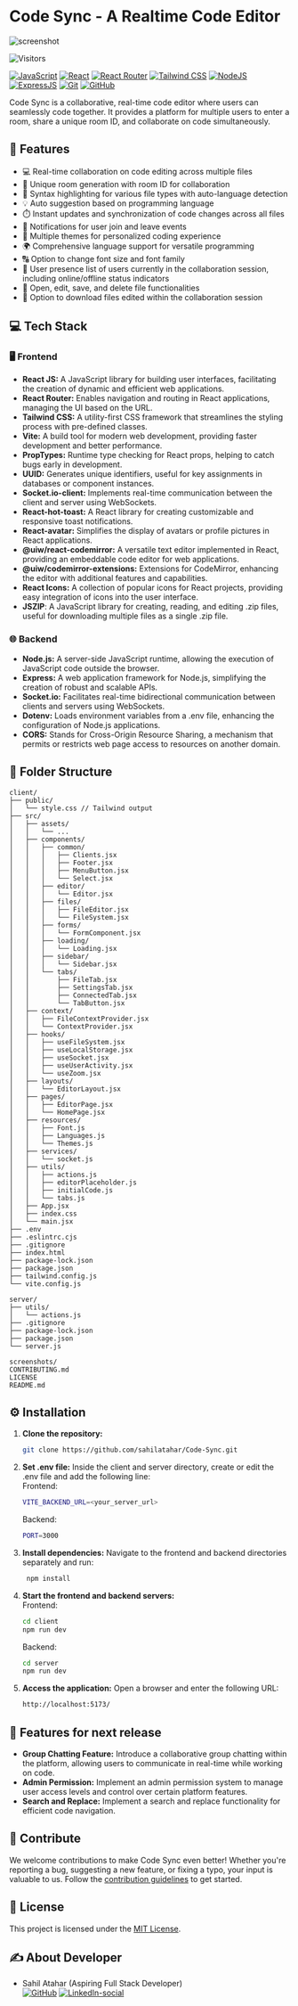 # Code Sync - A Realtime Code Editor

![screenshot](./screenshots/screenshot.png)

![Visitors](https://api.visitorbadge.io/api/visitors?path=https%3A%2F%2Fgithub.com%2Fsahilatahar%2FCode-Sync&label=Repo%20Views&countColor=%2337d67a&labelStyle=upper)

[![JavaScript](https://img.shields.io/badge/JavaScript-323330?style=for-the-badge&logo=javascript&logoColor=F7DF1E)]()
[![React](https://img.shields.io/badge/React-20232A?style=for-the-badge&logo=react&logoColor=61DAFB)]()
[![React Router](https://img.shields.io/badge/React_Router-CA4245?style=for-the-badge&logo=react-router&logoColor=white)]()
[![Tailwind CSS](https://img.shields.io/badge/Tailwind_CSS-38B2AC?style=for-the-badge&logo=tailwind-css&logoColor=white)]()
[![NodeJS](https://img.shields.io/badge/Node.js-43853D?style=for-the-badge&logo=node.js&logoColor=white)]()
[![ExpressJS](https://img.shields.io/badge/Express.js-404D59?style=for-the-badge)]()
[![Git](https://img.shields.io/badge/GIT-E44C30?style=for-the-badge&logo=git&logoColor=white)]()
[![GitHub](https://img.shields.io/badge/GitHub-100000?style=for-the-badge&logo=github&logoColor=white)]()

Code Sync is a collaborative, real-time code editor where users can seamlessly code together. It provides a platform for multiple users to enter a room, share a unique room ID, and collaborate on code simultaneously.

## 🔮 Features

-   💻 Real-time collaboration on code editing across multiple files
-   🚀 Unique room generation with room ID for collaboration
-   🌈 Syntax highlighting for various file types with auto-language detection
-   💡 Auto suggestion based on programming language
-   ⏱️ Instant updates and synchronization of code changes across all files
-   📣 Notifications for user join and leave events
-   🎨 Multiple themes for personalized coding experience
-   🌍 Comprehensive language support for versatile programming
-   🔠 Option to change font size and font family
-   👥 User presence list of users currently in the collaboration session, including online/offline status indicators
-   📁 Open, edit, save, and delete file functionalities
-   💾 Option to download files edited within the collaboration session

## 💻 Tech Stack

### 🖥️ Frontend

-   **React JS:** A JavaScript library for building user interfaces, facilitating the creation of dynamic and efficient web applications.
-   **React Router:** Enables navigation and routing in React applications, managing the UI based on the URL.
-   **Tailwind CSS:** A utility-first CSS framework that streamlines the styling process with pre-defined classes.
-   **Vite:** A build tool for modern web development, providing faster development and better performance.
-   **PropTypes:** Runtime type checking for React props, helping to catch bugs early in development.
-   **UUID:** Generates unique identifiers, useful for key assignments in databases or component instances.
-   **Socket.io-client:** Implements real-time communication between the client and server using WebSockets.
-   **React-hot-toast:** A React library for creating customizable and responsive toast notifications.
-   **React-avatar:** Simplifies the display of avatars or profile pictures in React applications.
-   **@uiw/react-codemirror:** A versatile text editor implemented in React, providing an embeddable code editor for web applications.
-   **@uiw/codemirror-extensions:** Extensions for CodeMirror, enhancing the editor with additional features and capabilities.
-   **React Icons:** A collection of popular icons for React projects, providing easy integration of icons into the user interface.
-   **JSZIP**: A JavaScript library for creating, reading, and editing .zip files, useful for downloading multiple files as a single .zip file.

### 🌐 Backend

-   **Node.js:** A server-side JavaScript runtime, allowing the execution of JavaScript code outside the browser.
-   **Express:** A web application framework for Node.js, simplifying the creation of robust and scalable APIs.
-   **Socket.io:** Facilitates real-time bidirectional communication between clients and servers using WebSockets.
-   **Dotenv:** Loads environment variables from a .env file, enhancing the configuration of Node.js applications.
-   **CORS:** Stands for Cross-Origin Resource Sharing, a mechanism that permits or restricts web page access to resources on another domain.

## 📂 Folder Structure

```
client/
├── public/
│   └── style.css // Tailwind output
├── src/
│   ├── assets/
│   │   └── ...
│   ├── components/
│   │   ├── common/
│   │   │   ├── Clients.jsx
│   │   │   ├── Footer.jsx
│   │   │   ├── MenuButton.jsx
│   │   │   └── Select.jsx
│   │   ├── editor/
│   │   │   └── Editor.jsx
│   │   ├── files/
│   │   │   ├── FileEditor.jsx
│   │   │   └── FileSystem.jsx
│   │   ├── forms/
│   │   │   └── FormComponent.jsx
│   │   ├── loading/
│   │   │   └── Loading.jsx
│   │   ├── sidebar/
│   │   │   └── Sidebar.jsx
│   │   └── tabs/
│   │       ├── FileTab.jsx
│   │       ├── SettingsTab.jsx
│   │       ├── ConnectedTab.jsx
│   │       └── TabButton.jsx
│   ├── context/
│   │   ├── FileContextProvider.jsx
│   │   └── ContextProvider.jsx
│   ├── hooks/
│   │   ├── useFileSystem.jsx
│   │   ├── useLocalStorage.jsx
│   │   ├── useSocket.jsx
│   │   ├── useUserActivity.jsx
│   │   └── useZoom.jsx
│   ├── layouts/
│   │   └── EditorLayout.jsx
│   ├── pages/
│   │   ├── EditorPage.jsx
│   │   └── HomePage.jsx
│   ├── resources/
│   │   ├── Font.js
│   │   ├── Languages.js
│   │   └── Themes.js
│   ├── services/
│   │   └── socket.js
│   ├── utils/
│   │   ├── actions.js
│   │   ├── editorPlaceholder.js
│   │   ├── initialCode.js
│   │   └── tabs.js
│   ├── App.jsx
│   ├── index.css
│   └── main.jsx
├── .env
├── .eslintrc.cjs
├── .gitignore
├── index.html
├── package-lock.json
├── package.json
├── tailwind.config.js
└── vite.config.js

server/
├── utils/
│   └── actions.js
├── .gitignore
├── package-lock.json
├── package.json
└── server.js

screenshots/
CONTRIBUTING.md
LICENSE
README.md
```

## ⚙️ Installation

1. **Clone the repository:**
    ```bash
    git clone https://github.com/sahilatahar/Code-Sync.git
    ```
2. **Set .env file:**
   Inside the client and server directory, create or edit the .env file and add the following line:  
   Frontend:

    ```bash
    VITE_BACKEND_URL=<your_server_url>
    ```

    Backend:

    ```bash
    PORT=3000
    ```

3. **Install dependencies:**
   Navigate to the frontend and backend directories separately and run:
    ```bash
     npm install
    ```
4. **Start the frontend and backend servers:**  
   Frontend:
    ```bash
    cd client
    npm run dev
    ```
    Backend:
    ```bash
    cd server
    npm run dev
    ```
5. **Access the application:**
   Open a browser and enter the following URL:
    ```bash
    http://localhost:5173/
    ```

## 🔮 Features for next release

-   **Group Chatting Feature:** Introduce a collaborative group chatting within the platform, allowing users to communicate in real-time while working on code.
-   **Admin Permission:** Implement an admin permission system to manage user access levels and control over certain platform features.
-   **Search and Replace:** Implement a search and replace functionality for efficient code navigation.

## 🤝 Contribute

We welcome contributions to make Code Sync even better! Whether you're reporting a bug, suggesting a new feature, or fixing a typo, your input is valuable to us. Follow the [contribution guidelines](CONTRIBUTING.md) to get started.

## 🧾 License

This project is licensed under the [MIT License](LICENSE).

## ✍️ About Developer

-   Sahil Atahar (Aspiring Full Stack Developer)  
    [![GitHub](https://img.shields.io/badge/GitHub-100000.svg?style=for-the-badge&logo=github&logoColor=white)](https://github.com/sahilatahar)
    [![LinkedIn-social](https://img.shields.io/badge/linkedin-%230077B5.svg?style=for-the-badge&logo=linkedin&logoColor=white)](https://linkedin.com/in/sahilatahar)

